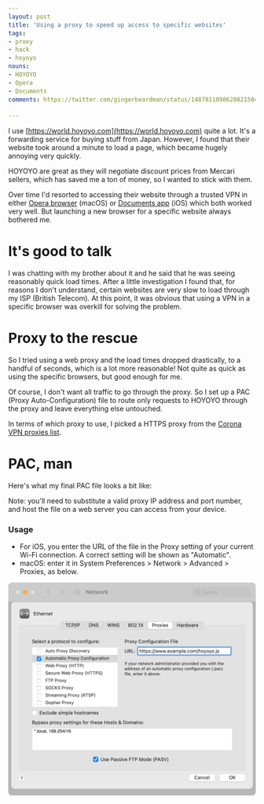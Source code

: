 ```yaml
---
layout: post
title: 'Using a proxy to speed up access to specific websites'
tags:
- proxy
- hack
- hoyoyo
nouns:
- HOYOYO
- Opera
- Documents
comments: https://twitter.com/gingerbeardman/status/1487811090620821504

---
```


I use [https://world.hoyoyo.com](https://world.hoyoyo.com) quite a lot. It's a forwarding service for buying stuff from Japan. However, I found that their website took around a minute to load a page, which became hugely annoying very quickly.

HOYOYO are great as they will negotiate discount prices from Mercari sellers, which has saved me a ton of money, so I wanted to stick with them.

Over time I'd resorted to accessing their website through a trusted VPN in either [Opera browser](https://www.opera.com) (macOS) or [Documents app](https://readdle.com/documents) (iOS) which both worked very well. But launching a new browser for a specific website always bothered me.

# It's good to talk

I was chatting with my brother about it and he said that he was seeing reasonably quick load times. After a little investigation I found that, for reasons I don't understand, certain websites are very slow to load through my ISP (British Telecom). At this point, it was obvious that using a VPN in a specific browser was overkill for solving the problem.

# Proxy to the rescue

So I tried using a web proxy and the load times dropped drastically, to a handful of seconds, which is a lot more reasonable! Not quite as quick as using the specific browsers, but good enough for me.

Of course, I don't want all traffic to go through the proxy. So I set up a PAC (Proxy Auto-Configuration) file to route only requests to HOYOYO through the proxy and leave everything else untouched.

In terms of which proxy to use, I picked a HTTPS proxy from the [Corona VPN proxies list](https://www.coronavpn.net/proxies).

# PAC, man

Here's what my final PAC file looks a bit like:

<script src="https://gist.github.com/gingerbeardman/dd6691c2706a3d27a485a7a7dc3e5d60.js"></script>

Note: you'll need to substitute a valid proxy IP address and port number, and host the file on a web server you can access from your device.

### Usage

- For iOS, you enter the URL of the file in the Proxy setting of your current Wi-Fi connection. A correct setting will be shown as "Automatic".
- macOS: enter it in System Preferences > Network > Advanced > Proxies, as below.

![PNG](/images/posts/proxy.png)
